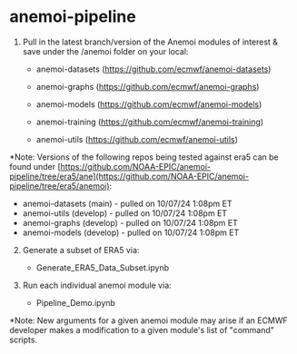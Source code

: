 # anemoi-pipeline

1) Pull in the latest branch/version of the Anemoi modules of interest & save under the /anemoi folder on your local:
   - anemoi-datasets (https://github.com/ecmwf/anemoi-datasets)
     
   - anemoi-graphs (https://github.com/ecmwf/anemoi-graphs)
     
   - anemoi-models (https://github.com/ecmwf/anemoi-models)
     
   - anemoi-training (https://github.com/ecmwf/anemoi-training)
     
   - anemoi-utils (https://github.com/ecmwf/anemoi-utils)

*Note: Versions of the following repos being tested against era5 can be found under [https://github.com/NOAA-EPIC/anemoi-pipeline/tree/era5/ane](https://github.com/NOAA-EPIC/anemoi-pipeline/tree/era5/anemoi):
- anemoi-datasets (main) - pulled on 10/07/24 1:08pm ET
- anemoi-utils (develop) - pulled on 10/07/24 1:08pm ET
- anemoi-graphs (develop) - pulled on 10/07/24 1:08pm ET
- anemoi-models (develop) - pulled on 10/07/24 1:08pm ET
  
2) Generate a subset of ERA5 via:
   - Generate_ERA5_Data_Subset.ipynb
     
3) Run each individual anemoi module via:
   - Pipeline_Demo.ipynb
  
*Note: New arguments for a given anemoi module may arise if an ECMWF developer makes a modification to a given module's list of "command" scripts. 
